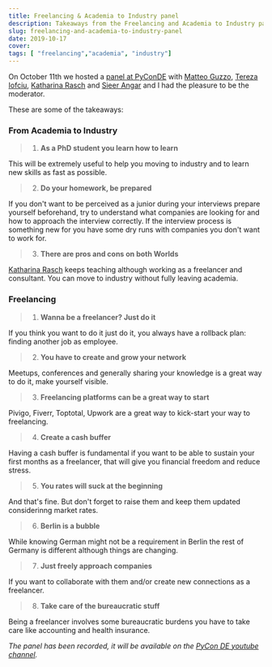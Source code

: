 ```yaml
---
title: Freelancing & Academia to Industry panel
description: Takeaways from the Freelancing and Academia to Industry panel @ PyCon DE & PyData Berlin 2019
slug: freelancing-and-academia-to-industry-panel
date: 2019-10-17
cover:
tags: [ "freelancing","academia", "industry"]
---
```


On October 11th we hosted a [panel at PyConDE](https://de.pycon.org/program/pyconde-meegjc-job-panel-christian-barra-tereza-iofciu-katharina-rasch-matteo-guzzo-sieer-angar/) with [Matteo Guzzo](https://twitter.com/_teoguso), [Tereza Iofciu](https://twitter.com/terezaif), [Katharina Rasch](https://twitter.com/krasch_io) and [Sieer Angar](https://twitter.com/sieer83/) and I had the pleasure to be the moderator.

These are some of the takeaways:

### From Academia to Industry

> 1) **As a PhD student you learn how to learn**

This will be extremely useful to help you moving to industry and to learn new skills as fast as possible.

> 2) **Do your homework, be prepared**

If you don't want to be perceived as a junior during your interviews prepare yourself beforehand, try to understand what companies are looking for and how to approach the interview correctly.
If the interview process is something new for you have some dry runs with companies you don't want to work for.

> 3) **There are pros and cons on both Worlds**

[Katharina Rasch](https://twitter.com/krasch_io) keeps teaching although working as a freelancer and consultant.
You can move to industry without fully leaving academia.

### Freelancing

> 1) **Wanna be a freelancer? Just do it**

If you think you want to do it just do it, you always have a rollback plan: finding another job as employee.

> 2) **You have to create and grow your network**

Meetups, conferences and generally sharing your knowledge is a great way to do it, make yourself visible.

> 3) **Freelancing platforms can be a great way to start**

Pivigo, Fiverr, Toptotal, Upwork are a great way to kick-start your way to freelancing.

> 4) **Create a cash buffer**

Having a cash buffer is fundamental if you want to be able to sustain your first months as a freelancer, that will give you financial freedom and reduce stress.

> 5) **You rates will suck at the beginning**

And that's fine. But don't forget to raise them and keep them updated considerinng market rates.

> 6) **Berlin is a bubble**

While knowing German might not be a requirement in Berlin the rest of Germany is different although things are changing.

> 7) **Just freely approach companies**

If you want to collaborate with them and/or create new connections as a freelancer.

> 8) **Take care of the bureaucratic stuff**

Being a freelancer involves some bureaucratic burdens you have to take care like accounting and health insurance.

*The panel has been recorded, it will be available on the [PyCon DE youtube channel](https://www.youtube.com/channel/UCji5VWDkGzuRenyRQZ9OpFQ).*
